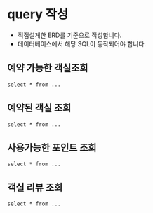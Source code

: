 # query 작성

* 직접설계한 ERD를 기준으로 작성합니다.
* 데이터베이스에서 해당 SQL이 동작되어야 합니다.

## 예약 가능한 객실조회
```
select * from ...
```

## 예약된 객실 조회

```
select * from ...
```

## 사용가능한 포인트 조회

```
select * from ...
```

## 객실 리뷰 조회

```
select * from ...
```